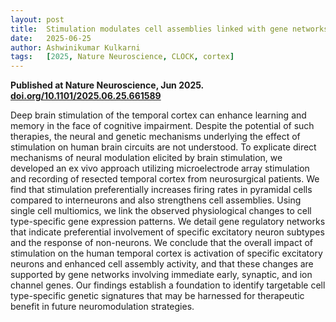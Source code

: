 ```yaml
---
layout: post
title:  Stimulation modulates cell assemblies linked with gene networks in the human temporal cortex ex vivo
date:   2025-06-25
author: Ashwinikumar Kulkarni
tags:   [2025, Nature Neuroscience, CLOCK, cortex]
---
```


**Published at Nature Neuroscience, Jun 2025.** <br>
**<a target="_blank" href="https://doi.org/10.1101/2025.06.25.661589">doi.org/10.1101/2025.06.25.661589</a>**


Deep brain stimulation of the temporal cortex can enhance learning and memory in the face of cognitive impairment. Despite the potential of such therapies, the neural and genetic mechanisms underlying the effect of stimulation on human brain circuits are not understood. To explicate direct mechanisms of neural modulation elicited by brain stimulation, we developed an ex vivo approach utilizing microelectrode array stimulation and recording of resected temporal cortex from neurosurgical patients. We find that stimulation preferentially increases firing rates in pyramidal cells compared to interneurons and also strengthens cell assemblies. Using single cell multiomics, we link the observed physiological changes to cell type-specific gene expression patterns. We detail gene regulatory networks that indicate preferential involvement of specific excitatory neuron subtypes and the response of non-neurons. We conclude that the overall impact of stimulation on the human temporal cortex is activation of specific excitatory neurons and enhanced cell assembly activity, and that these changes are supported by gene networks involving immediate early, synaptic, and ion channel genes. Our findings establish a foundation to identify targetable cell type-specific genetic signatures that may be harnessed for therapeutic benefit in future neuromodulation strategies.
